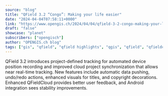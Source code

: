 ```yaml
---
source: "blog"
title: "QField 3.2 “Congo”: Making your life easier"
date: "2024-04-04T07:58:11+0000"
link: "https://www.opengis.ch/2024/04/04/qfield-3-2-congo-making-your-life-easier/"
draft: "false"
showcase: "planet"
subscribers: ["opengisch"]
author: "OPENGIS.ch blog"
tags: ["gis", "qfield", "qfield highlights", "qgis", "qfield", "qfieldcloud", "qgis.org"]
---
```


QField 3.2 introduces project-defined tracking for automated device position recording and improved cloud project synchronization that allows near real-time tracking. New features include automatic data pushing, undo/redo actions, enhanced visuals for titles, and copyright decorations. Enhanced QFieldCloud provides better user feedback, and Android integration sees stability improvements.
